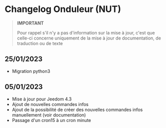 # Changelog Onduleur (NUT)

>**IMPORTANT**
>
>Pour rappel s'il n'y a pas d'information sur la mise à jour, c'est que celle-ci concerne uniquement de la mise à jour de documentation, de traduction ou de texte

## 25/01/2023

- Migration python3

## 05/01/2023

- Mise à jour pour Jeedom 4.3
- Ajout de nouvelles commandes infos
- Ajout de la possibilité de créer des nouvelles commandes infos manuellement (voir documentation)
- Passage d'un cron15 à un cron minute

